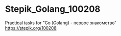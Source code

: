 # Stepik_Golang_100208
Practical tasks for "Go (Golang) - первое знакомство"
https://stepik.org/100208
